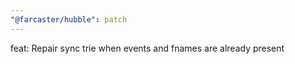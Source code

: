 ```yaml
---
"@farcaster/hubble": patch
---
```


feat: Repair sync trie when events and fnames are already present
